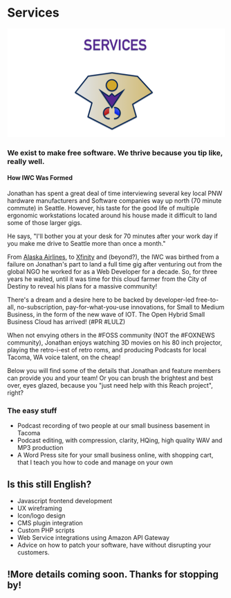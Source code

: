 # Services

![Services](https://github.com/indiewebconsulting/services/blob/master/8F050F2C-DFBE-49F1-BACD-669C092419ED.png)

### We exist to make free software. We thrive because you tip like, really well.

#### How IWC Was Formed
Jonathan has spent a great deal of time interviewing several key local PNW hardware manufacturers and Software companies way up north (70 minute commute) in Seattle. However, his taste for the good life of multiple ergonomic workstations located around his house made it difficult to land some of those larger gigs. 

He says, "I'll bother you at your desk for 70 minutes after your work day if you make me drive to Seattle more than once a month."

From [Alaska Airlines](http://www.alaskaairlines.com), to [Xfinity](http://www.xfinity) and (beyond?), the IWC was birthed from a failure on Jonathan's part to land a full time gig after venturing out from the global NGO he worked for as a Web Developer for a decade. So, for three years he waited, until it was time for this cloud farmer from the City of Destiny to reveal his plans for a massive community! 

There's a dream and a desire here to be backed by developer-led free-to-all, no-subscription, pay-for-what-you-use innovations, for Small to Medium Business, in the form of the new wave of IOT. The Open Hybrid Small Business Cloud has arrived! (#PR #LULZ)

When not envying others in the #FOSS community (NOT the #FOXNEWS community), Jonathan enjoys watching 3D movies on his 80 inch projector, playing the retro-i-est of retro roms, and producing Podcasts for local Tacoma, WA voice talent, on the cheap!

Below you will find some of the details that Jonathan and feature members can provide you and your team! Or you can brush the brightest and best over, eyes glazed, because you "just need help with this Reach project", right?

### The easy stuff
- Podcast recording of two people at our small business basement in Tacoma
- Podcast editing, with compression, clarity, HQing, high quality WAV and MP3 production
- A Word Press site for your small business online, with shopping cart, that I teach you how to code and manage on your own

## Is this still English?
- Javascript frontend development
- UX wireframing
- Icon/logo design
- CMS plugin integration
- Custom PHP scripts
- Web Service integrations using Amazon API Gateway
- Advice on how to patch your software, have without disrupting your customers.

## !More details coming soon. Thanks for stopping by! ##
